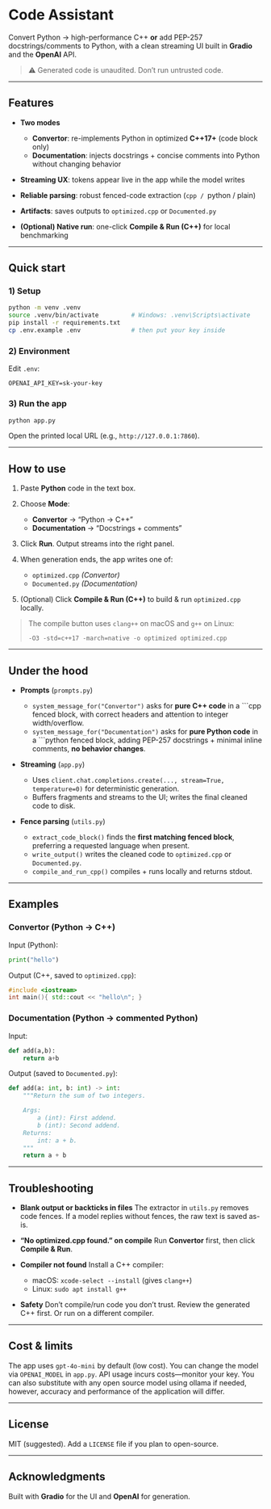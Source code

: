 # Code Assistant

Convert Python → high-performance C++ **or** add PEP-257 docstrings/comments to Python, with a clean streaming UI built in **Gradio** and the **OpenAI** API.

> ⚠️ Generated code is unaudited. Don’t run untrusted code.

---

## Features

* **Two modes**

  * **Convertor**: re-implements Python in optimized **C++17+** (code block only)
  * **Documentation**: injects docstrings + concise comments into Python without changing behavior
* **Streaming UX**: tokens appear live in the app while the model writes
* **Reliable parsing**: robust fenced-code extraction (`cpp / `python / plain)
* **Artifacts**: saves outputs to `optimized.cpp` or `Documented.py`
* **(Optional) Native run**: one-click **Compile & Run (C++)** for local benchmarking

---

## Quick start

### 1) Setup

```bash
python -m venv .venv
source .venv/bin/activate         # Windows: .venv\Scripts\activate
pip install -r requirements.txt
cp .env.example .env              # then put your key inside
```

### 2) Environment

Edit `.env`:

```env
OPENAI_API_KEY=sk-your-key
```

### 3) Run the app

```bash
python app.py
```

Open the printed local URL (e.g., `http://127.0.0.1:7860`).

---

## How to use

1. Paste **Python** code in the text box.
2. Choose **Mode**:

   * **Convertor** → “Python → C++”
   * **Documentation** → “Docstrings + comments”
3. Click **Run**. Output streams into the right panel.
4. When generation ends, the app writes one of:

   * `optimized.cpp` *(Convertor)*
   * `Documented.py` *(Documentation)*
5. (Optional) Click **Compile & Run (C++)** to build & run `optimized.cpp` locally.

> The compile button uses `clang++` on macOS and `g++` on Linux:
>
> ```
> -O3 -std=c++17 -march=native -o optimized optimized.cpp
> ```

---

## Under the hood

* **Prompts** (`prompts.py`)

  * `system_message_for("Convertor")` asks for **pure C++ code** in a \`\`\`cpp fenced block, with correct headers and attention to integer width/overflow.
  * `system_message_for("Documentation")` asks for **pure Python code** in a \`\`\`python fenced block, adding PEP-257 docstrings + minimal inline comments, **no behavior changes**.

* **Streaming** (`app.py`)

  * Uses `client.chat.completions.create(..., stream=True, temperature=0)` for deterministic generation.
  * Buffers fragments and streams to the UI; writes the final cleaned code to disk.

* **Fence parsing** (`utils.py`)

  * `extract_code_block()` finds the **first matching fenced block**, preferring a requested language when present.
  * `write_output()` writes the cleaned code to `optimized.cpp` or `Documented.py`.
  * `compile_and_run_cpp()` compiles + runs locally and returns stdout.

---

## Examples

### Convertor (Python → C++)

Input (Python):

```python
print("hello")
```

Output (C++, saved to `optimized.cpp`):

```cpp
#include <iostream>
int main(){ std::cout << "hello\n"; }
```

### Documentation (Python → commented Python)

Input:

```python
def add(a,b):
    return a+b
```

Output (saved to `Documented.py`):

```python
def add(a: int, b: int) -> int:
    """Return the sum of two integers.

    Args:
        a (int): First addend.
        b (int): Second addend.
    Returns:
        int: a + b.
    """
    return a + b
```

---

## Troubleshooting

* **Blank output or backticks in files**
  The extractor in `utils.py` removes code fences. If a model replies without fences, the raw text is saved as-is.

* **“No optimized.cpp found.” on compile**
  Run **Convertor** first, then click **Compile & Run**.

* **Compiler not found**
  Install a C++ compiler:

  * macOS: `xcode-select --install` (gives `clang++`)
  * Linux: `sudo apt install g++`

* **Safety**
  Don’t compile/run code you don’t trust. Review the generated C++ first. Or run on a different compiler. 

---

## Cost & limits

The app uses `gpt-4o-mini` by default (low cost). You can change the model via `OPENAI_MODEL` in `app.py`. API usage incurs costs—monitor your key. 
You can also substitute with any open source model using ollama if needed, however, accuracy and performance of the application will differ. 

---

## License

MIT (suggested). Add a `LICENSE` file if you plan to open-source.

---

## Acknowledgments

Built with **Gradio** for the UI and **OpenAI** for generation.
